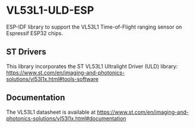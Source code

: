# VL53L1-ULD-ESP

ESP-IDF library to support the VL53L1 Time-of-Flight ranging sensor on Espressif ESP32 chips.

## ST Drivers

This library incorporates the ST VL53L1 Ultralight Driver (ULD) library:
https://www.st.com/en/imaging-and-photonics-solutions/vl53l1x.html#tools-software

## Documentation

The VL53L1 datasheet is available at
https://www.st.com/en/imaging-and-photonics-solutions/vl53l1x.html#documentation

